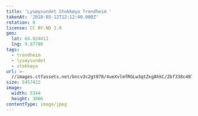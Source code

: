 ```yaml
---
title: 'Lysøysundet Stokkøya Trondheim '
takenAt: '2018-05-12T12:12:40.000Z'
rotation: 0
license: CC BY-ND 3.0
geo:
  lat: 64.024411
  lng: 9.87788
tags:
  - trondheim
  - lysøysundet
  - stokkøya
url: >-
  //images.ctfassets.net/bncv3c2gt878/4ueXvlmfRGLw3qtZxgAhkC/2bf338c4079a288610db40798a50052a/lysysundet-stokkya-trondheim_42081869311_o
size: 5457422
image:
  width: 5344
  height: 3006
contentType: image/jpeg
---
```


